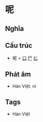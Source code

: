 # 呢

## Nghĩa

## Cấu trúc
* 呢 = [口](口.md) [尸](尸.md) [匕](匕.md)

## Phát âm

* Hán Việt: nỉ

## Tags
* Hán Việt

<script>window.HANZI_FIELD='呢';</script>
